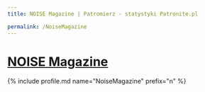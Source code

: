 ```yaml
---
title: NOISE Magazine | Patromierz - statystyki Patronite.pl

permalink: /NoiseMagazine
---
```


# [NOISE Magazine](https://patronite.pl/NoiseMagazine)

{% include profile.md name="NoiseMagazine" prefix="n" %}

